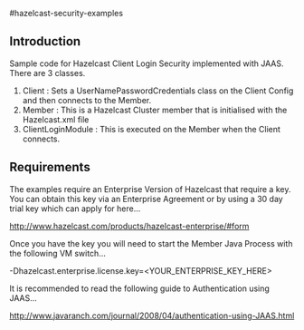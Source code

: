 #hazelcast-security-examples

## Introduction

Sample code for Hazelcast Client Login Security implemented with JAAS.  There are 3 classes.

1. Client : Sets a UserNamePasswordCredentials class on the Client Config and then connects to the Member.
2. Member : This is a Hazelcast Cluster member that is initialised with the Hazelcast.xml file
2. ClientLoginModule : This is executed on the Member when the Client connects.

## Requirements

The examples require an Enterprise Version of Hazelcast that require a key.  You can obtain this key via an Enterprise Agreement or
by using a 30 day trial key which can apply for here...

http://www.hazelcast.com/products/hazelcast-enterprise/#form

Once you have the key you will need to start the Member Java Process with the following VM switch...

-Dhazelcast.enterprise.license.key=<YOUR_ENTERPRISE_KEY_HERE>

It is recommended to read the following guide to Authentication using JAAS...

http://www.javaranch.com/journal/2008/04/authentication-using-JAAS.html




